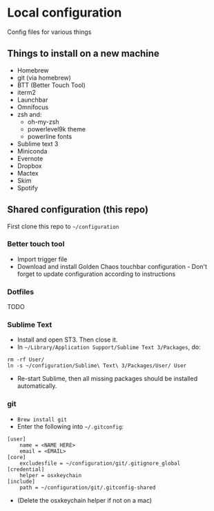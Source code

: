 # Local configuration

Config files for various things

## Things to install on a new machine

- Homebrew
- git (via homebrew)
- BTT (Better Touch Tool)
- iterm2
- Launchbar
- Omnifocus
- zsh and:
    + oh-my-zsh
    + powerlevel9k theme
    + powerline fonts
- Sublime text 3
- Miniconda
- Evernote
- Dropbox
- Mactex
- Skim
- Spotify

## Shared configuration (this repo)

First clone this repo to `~/configuration`

### Better touch tool
- Import trigger file
- Download and install Golden Chaos touchbar configuration - Don't forget to update configuration according to instructions

### Dotfiles

TODO

### Sublime Text

- Install and open ST3. Then close it.
- In `~/Library/Application Support/Sublime Text 3/Packages`, do:
```
rm -rf User/
ln -s ~/configuration/Sublime\ Text\ 3/Packages/User/ User
```
- Re-start Sublime, then all missing packages should be installed automatically.

### git

- `Brew install git`
- Enter the following into `~/.gitconfig`:
```
[user]
    name = <NAME HERE>
    email = <EMAIL>
[core]
    excludesfile = ~/configuration/git/.gitignore_global
[credential]
    helper = osxkeychain
[include]
    path = ~/configuration/git/.gitconfig-shared
```
- (Delete the osxkeychain helper if not on a mac)
